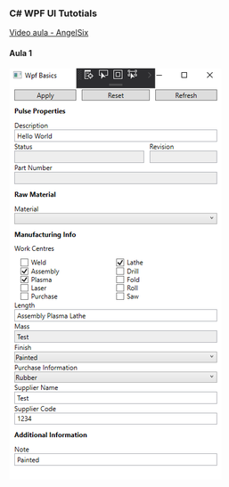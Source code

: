 ### C# WPF UI Tutotials 

[Video aula - AngelSix](https://www.youtube.com/watch?v=Vjldip84CXQ&list=PLrW43fNmjaQVYF4zgsD0oL9Iv6u23PI6M&index=1)
<p>

#### Aula 1
![Aula 1 - The Basics](img/TheBasics.PNG)